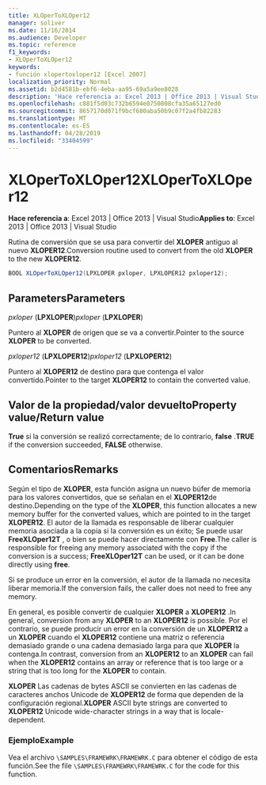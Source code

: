 ```yaml
---
title: XLOperToXLOper12
manager: soliver
ms.date: 11/16/2014
ms.audience: Developer
ms.topic: reference
f1_keywords:
- XLOperToXLOper12
keywords:
- función xlopertoxloper12 [Excel 2007]
localization_priority: Normal
ms.assetid: b2d4581b-ebf6-4eba-aa95-69a5a9ee8028
description: 'Hace referencia a: Excel 2013 | Office 2013 | Visual Studio'
ms.openlocfilehash: c881f5d03c732b6594e0750808cfa35a65127ed0
ms.sourcegitcommit: 8657170d071f9bcf680aba50b9c07f2a4fb82283
ms.translationtype: MT
ms.contentlocale: es-ES
ms.lasthandoff: 04/28/2019
ms.locfileid: "33404599"
---
```

# <a name="xlopertoxloper12"></a><span data-ttu-id="52898-104">XLOperToXLOper12</span><span class="sxs-lookup"><span data-stu-id="52898-104">XLOperToXLOper12</span></span>

<span data-ttu-id="52898-105">**Hace referencia a**: Excel 2013 | Office 2013 | Visual Studio</span><span class="sxs-lookup"><span data-stu-id="52898-105">**Applies to**: Excel 2013 | Office 2013 | Visual Studio</span></span> 
  
<span data-ttu-id="52898-106">Rutina de conversión que se usa para convertir del **XLOPER** antiguo al nuevo **XLOPER12**.</span><span class="sxs-lookup"><span data-stu-id="52898-106">Conversion routine used to convert from the old **XLOPER** to the new **XLOPER12**.</span></span>
  
```cs
BOOL XLOperToXLOper12(LPXLOPER pxloper, LPXLOPER12 pxloper12);
```

## <a name="parameters"></a><span data-ttu-id="52898-107">Parameters</span><span class="sxs-lookup"><span data-stu-id="52898-107">Parameters</span></span>

<span data-ttu-id="52898-108">_pxloper_ (**LPXLOPER**)</span><span class="sxs-lookup"><span data-stu-id="52898-108">_pxloper_ (**LPXLOPER**)</span></span>
  
<span data-ttu-id="52898-109">Puntero al **XLOPER** de origen que se va a convertir.</span><span class="sxs-lookup"><span data-stu-id="52898-109">Pointer to the source **XLOPER** to be converted.</span></span> 
  
<span data-ttu-id="52898-110">_pxloper12_ (**LPXLOPER12**)</span><span class="sxs-lookup"><span data-stu-id="52898-110">_pxloper12_ (**LPXLOPER12**)</span></span>
  
<span data-ttu-id="52898-111">Puntero al **XLOPER12** de destino para que contenga el valor convertido.</span><span class="sxs-lookup"><span data-stu-id="52898-111">Pointer to the target **XLOPER12** to contain the converted value.</span></span> 
  
## <a name="property-valuereturn-value"></a><span data-ttu-id="52898-112">Valor de la propiedad/valor devuelto</span><span class="sxs-lookup"><span data-stu-id="52898-112">Property value/Return value</span></span>

<span data-ttu-id="52898-113">**True** si la conversión se realizó correctamente; de lo contrario, **false** .</span><span class="sxs-lookup"><span data-stu-id="52898-113">**TRUE** if the conversion succeeded, **FALSE** otherwise.</span></span> 
  
## <a name="remarks"></a><span data-ttu-id="52898-114">Comentarios</span><span class="sxs-lookup"><span data-stu-id="52898-114">Remarks</span></span>

<span data-ttu-id="52898-115">Según el tipo de **XLOPER**, esta función asigna un nuevo búfer de memoria para los valores convertidos, que se señalan en el **XLOPER12**de destino.</span><span class="sxs-lookup"><span data-stu-id="52898-115">Depending on the type of the **XLOPER**, this function allocates a new memory buffer for the converted values, which are pointed to in the target **XLOPER12**.</span></span> <span data-ttu-id="52898-116">El autor de la llamada es responsable de liberar cualquier memoria asociada a la copia si la conversión es un éxito; Se puede usar **FreeXLOper12T** , o bien se puede hacer directamente con **Free**.</span><span class="sxs-lookup"><span data-stu-id="52898-116">The caller is responsible for freeing any memory associated with the copy if the conversion is a success; **FreeXLOper12T** can be used, or it can be done directly using **free**.</span></span>
  
<span data-ttu-id="52898-117">Si se produce un error en la conversión, el autor de la llamada no necesita liberar memoria.</span><span class="sxs-lookup"><span data-stu-id="52898-117">If the conversion fails, the caller does not need to free any memory.</span></span>
  
<span data-ttu-id="52898-118">En general, es posible convertir de cualquier **XLOPER** a **XLOPER12** .</span><span class="sxs-lookup"><span data-stu-id="52898-118">In general, conversion from any **XLOPER** to an **XLOPER12** is possible.</span></span> <span data-ttu-id="52898-119">Por el contrario, se puede producir un error en la conversión de un **XLOPER12** a un **XLOPER** cuando el **XLOPER12** contiene una matriz o referencia demasiado grande o una cadena demasiado larga para que **XLOPER** la contenga.</span><span class="sxs-lookup"><span data-stu-id="52898-119">In contrast, conversion from an **XLOPER12** to an **XLOPER** can fail when the **XLOPER12** contains an array or reference that is too large or a string that is too long for the **XLOPER** to contain.</span></span> 
  
<span data-ttu-id="52898-120">**XLOPER** Las cadenas de bytes ASCII se convierten en las cadenas de caracteres anchos Unicode de **XLOPER12** de forma que dependen de la configuración regional.</span><span class="sxs-lookup"><span data-stu-id="52898-120">**XLOPER** ASCII byte strings are converted to **XLOPER12** Unicode wide-character strings in a way that is locale-dependent.</span></span> 
  
### <a name="example"></a><span data-ttu-id="52898-121">Ejemplo</span><span class="sxs-lookup"><span data-stu-id="52898-121">Example</span></span>

<span data-ttu-id="52898-122">Vea el archivo `\SAMPLES\FRAMEWRK\FRAMEWRK.C` para obtener el código de esta función.</span><span class="sxs-lookup"><span data-stu-id="52898-122">See the file  `\SAMPLES\FRAMEWRK\FRAMEWRK.C` for the code for this function.</span></span> 
  

